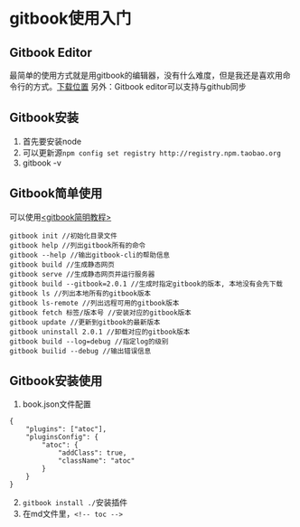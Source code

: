 # gitbook使用入门

<!-- toc -->

## Gitbook Editor
最简单的使用方式就是用gitbook的编辑器，没有什么难度，但是我还是喜欢用命令行的方式。[下载位置](https://legacy.gitbook.com/editor)
另外：Gitbook editor可以支持与github同步

## Gitbook安装
1. 首先要安装node
2. 可以更新源`npm config set registry http://registry.npm.taobao.org`
3. gitbook -v

## Gitbook简单使用

可以使用[<gitbook简明教程>](http://www.chengweiyang.cn/gitbook/installation/README.html) 

```
gitbook init //初始化目录文件
gitbook help //列出gitbook所有的命令
gitbook --help //输出gitbook-cli的帮助信息
gitbook build //生成静态网页
gitbook serve //生成静态网页并运行服务器
gitbook build --gitbook=2.0.1 //生成时指定gitbook的版本, 本地没有会先下载
gitbook ls //列出本地所有的gitbook版本
gitbook ls-remote //列出远程可用的gitbook版本
gitbook fetch 标签/版本号 //安装对应的gitbook版本
gitbook update //更新到gitbook的最新版本
gitbook uninstall 2.0.1 //卸载对应的gitbook版本
gitbook build --log=debug //指定log的级别
gitbook builid --debug //输出错误信息
```

## Gitbook安装使用

1. book.json文件配置
```
{
    "plugins": ["atoc"],
    "pluginsConfig": {
        "atoc": {
            "addClass": true,
            "className": "atoc"
        }
    }
}
```
2. `gitbook install ./`安装插件
3. 在md文件里，`<!-- toc -->`